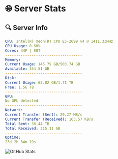 # 🌐 Server Stats
## 🔍 Server Info
```yaml
CPU: Intel(R) Xeon(R) CPU E5-2699 v4 @ 1411.33MHz
CPU Usage: 0.60%
Cores: 44P | 88T
-----------------------------------
Memory:
Current Usage: 145.79 GB/503.74 GB
Available: 354.51 GB
-----------------------------------
Disk:
Current Usage: 63.82 GB/1.71 TB
Free: 1.56 TB
-----------------------------------
GPU:
No GPU detected
-----------------------------------
Network:
Current Transfer (Sent): 29.27 MB/s
Current Transfer (Received): 163.57 KB/s
Total Sent: 36.44 TB
Total Received: 315.11 GB
-----------------------------------
Uptime:
23d 2h 34m 19s
```
![GitHub Stats](https://img.shields.io/badge/Updated-2025-03-30_23:57:08-blue)